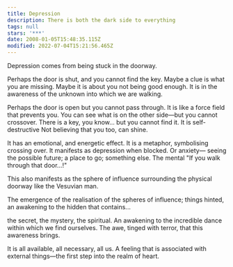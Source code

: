 ```yaml
---
title: Depression
description: There is both the dark side to everything
tags: null
stars: '***'
date: 2008-01-05T15:48:35.115Z
modified: 2022-07-04T15:21:56.465Z
---
```


Depression comes from being stuck in the doorway.

Perhaps the door is shut,
and you cannot find the key.
Maybe a clue is what you are missing.
Maybe it is about you not being good enough.
It is in the awareness of the unknown
into which we are walking.

Perhaps the door is open
but you cannot pass through.
It is like a force field
that prevents you.
You can see what is on
the other side&mdash;but
you cannot crossover.
There is a key,
you know... but
you cannot find it.
It is self-destructive
Not believing that you too,
can shine.

It has an emotional, and
energetic effect.
It is a metaphor,
symbolising crossing over.
It manifests as depression
when blocked. Or anxiety&mdash;
seeing the possible future;
a place to go; something else.
The mental "If you walk through
that door...!"

This also manifests as the sphere
of influence surrounding the
physical doorway
like the Vesuvian man.

The emergence of the realisation
of the spheres of influence; things
hinted, an awakening to the hidden
that contains...

the secret, the mystery, the spiritual.
An awakening to the incredible dance within
which we find ourselves. The awe, tinged with
terror, that this awareness brings.

It is all available, all necessary, all us.
A feeling that is associated with external
things&mdash;the first step into the realm of
heart.
